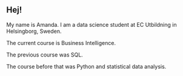## Hej!

My name is Amanda. I am a data science student at EC Utbildning in Helsingborg, Sweden.

The current course is Business Intelligence.

The previous course was SQL.

The course before that was Python and statistical data analysis.


<!--
**PieRatCat/PieRatCat** is a ✨ _special_ ✨ repository because its `README.md` (this file) appears on your GitHub profile.

Here are some ideas to get you started:

- 🔭 I’m currently working on ...
- 🌱 I’m currently learning ...
- 👯 I’m looking to collaborate on ...
- 🤔 I’m looking for help with ...
- 💬 Ask me about ...
- 📫 How to reach me: ...
- 😄 Pronouns: ...
- ⚡ Fun fact: ...
-->
